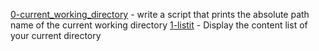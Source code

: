 [0-current_working_directory](./0-current_working_directory) - write a script that prints the absolute path name of the current working directory
[1-listit](./1-listit) - Display the content list of your current directory